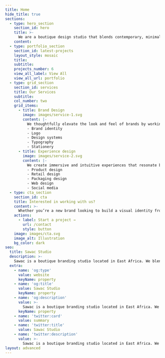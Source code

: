 ```yaml
---
title: Home
hide_title: true
sections:
  - type: hero_section
    section_id: hero
    title: >-
      We are a boutique design studio that blends contemporary, minimalistic, and modern styles to create impactful brands and designs
    content: 
  - type: portfolio_section
    section_id: latest-projects
    layout_style: mosaic
    title: 
    subtitle: 
    projects_number: 6
    view_all_label: View All
    view_all_url: portfolio
  - type: grid_section
    section_id: services
    title: Our Services
    subtitle: 
    col_number: two
    grid_items:
      - title: Brand Design
        image: images/service-1.svg
        content: |-
          We thoughtfully elevate the look and feel of brands by working over a multi-week period to discover, design, and display their unique edge.
          - Brand identity
          - Logo
          - Design systems
          - Typography
          - Stationery
      - title: Experience design
        image: images/service-2.svg
        content: |-
          We create immersive and intuitive experiences that resonate by designing interactions that captivate ensuring every touchpoint leaves an impression. 
          - Product design
          - Retail design
          - Packaging design
          - Web design
          - Social media
  - type: cta_section
    section_id: cta
    title: Interested in working with us?
    content: >-
      Whether you’re a new brand looking to build a visual identity from the ground up, or a seasoned brand looking for a complete visual refresh, we’re here to help.
    actions:
      - label: Start a project →
        url: /contact
        style: button
    image: images/cta.svg
    image_alt: Illustration
    bg_color: dark
seo:
  title: Sawac Studio
  description: >-
    Sawac is a boutique branding studio located in East Africa. We blend contemporary, minimalistic, and modern styles to create impactful products, brands, and designs.
  extra:
    - name: 'og:type'
      value: website
      keyName: property
    - name: 'og:title'
      value: Sawac Studio
      keyName: property
    - name: 'og:description'
      value: >-
        Sawac is a boutique branding studio located in East Africa. We blend contemporary, minimalistic, and modern styles to create impactful products, brands, and designs.
      keyName: property
    - name: 'twitter:card'
      value: summary
    - name: 'twitter:title'
      value: Sawac Studio
    - name: 'twitter:description'
      value: >-
        Sawac is a boutique branding studio located in East Africa. We blend contemporary, minimalistic, and modern styles to create impactful products, brands, and designs.
layout: advanced
---
```

